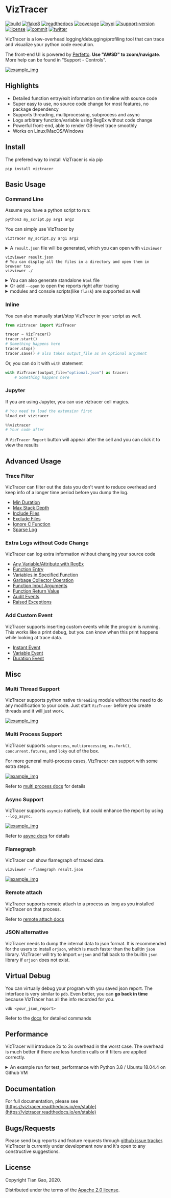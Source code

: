 # VizTracer

[![build](https://github.com/gaogaotiantian/viztracer/workflows/build/badge.svg)](https://github.com/gaogaotiantian/viztracer/actions?query=workflow%3Abuild)  [![flake8](https://github.com/gaogaotiantian/viztracer/workflows/lint/badge.svg)](https://github.com/gaogaotiantian/viztracer/actions?query=workflow%3ALint)  [![readthedocs](https://img.shields.io/readthedocs/viztracer)](https://viztracer.readthedocs.io/en/stable/)  [![coverage](https://img.shields.io/codecov/c/github/gaogaotiantian/viztracer)](https://codecov.io/gh/gaogaotiantian/viztracer)  [![pypi](https://img.shields.io/pypi/v/viztracer.svg)](https://pypi.org/project/viztracer/)  [![support-version](https://img.shields.io/pypi/pyversions/viztracer)](https://img.shields.io/pypi/pyversions/viztracer)  [![license](https://img.shields.io/github/license/gaogaotiantian/viztracer)](https://github.com/gaogaotiantian/viztracer/blob/master/LICENSE)  [![commit](https://img.shields.io/github/last-commit/gaogaotiantian/viztracer)](https://github.com/gaogaotiantian/viztracer/commits/master)  [![twitter](https://img.shields.io/twitter/follow/viztracer?label=viztracer&style=flat&logo=twitter)](https://twitter.com/viztracer)

VizTracer is a low-overhead logging/debugging/profiling tool that can trace and visualize your python code execution.

The front-end UI is powered by [Perfetto](https://perfetto.dev/). **Use "AWSD" to zoom/navigate**.
More help can be found in "Support - Controls".

[![example_img](https://github.com/gaogaotiantian/viztracer/blob/master/img/example.png)](https://github.com/gaogaotiantian/viztracer/blob/master/img/example.png)


## Highlights

* Detailed function entry/exit information on timeline with source code
* Super easy to use, no source code change for most features, no package dependency
* Supports threading, multiprocessing, subprocess and async
* Logs arbitrary function/variable using RegEx without code change
* Powerful front-end, able to render GB-level trace smoothly
* Works on Linux/MacOS/Windows

## Install

The prefered way to install VizTracer is via pip

```
pip install viztracer
```

## Basic Usage

### Command Line

Assume you have a python script to run:

```
python3 my_script.py arg1 arg2
```

You can simply use VizTracer by

```
viztracer my_script.py arg1 arg2
```

<details>

<summary>
A <code>result.json</code> file will be generated, which you can open with <code>vizviewer</code>
</summary>

vizviewer will host an HTTP server on ``http://localhost:9001``. You can also open your browser
and use that address.

If you do not want vizviewer to open the webbrowser automatically, you can use

```
vizviewer --server_only result.json
```

If you just need to bring up the trace report once, and do not want the persistent server, use

```
vizviewer --once result.json
```

</details>

```
vizviewer result.json
# You can display all the files in a directory and open them in browser too
vizviewer ./
```

<details>

<summary>
You can also generate standalone <code>html</code> file
</summary>

```
viztracer -o result.html my_script.py arg1 arg2
```

The standalone HTML file is powered by [catapult](https://github.com/catapult-project/catapult) trace viewer
which is an old tool Google made and is being replaced by [Perfetto](https://perfetto.dev/) gradually.

Catapult trace viewer is sluggish with larger traces and is not actively maintained. It is recommended to use
Perfetto instead.

However, if you really need a standalone HTML file, this is the only option. Perfetto does not support
standalone files.

You can use vizviewer to open the html file as well, just to make the interface consistent

```
vizviewer result.html
```

</details>


<details>

<summary>
Or add <code>--open</code> to open the reports right after tracing
</summary>

```
viztracer --open my_scripy.py arg1 arg2
viztracer -o result.html --open my_script.py arg1 arg2
```

</details>

<details>

<summary>
modules and console scripts(like <code>flask</code>) are supported as well
</summary>

```
viztracer -m your_module
```

```
viztracer flask run
```

</details>

### Inline

You can also manually start/stop VizTracer in your script as well.

```python
from viztracer import VizTracer

tracer = VizTracer()
tracer.start()
# Something happens here
tracer.stop()
tracer.save() # also takes output_file as an optional argument
```

Or, you can do it with ```with``` statement

```python
with VizTracer(output_file="optional.json") as tracer:
    # Something happens here
```

### Jupyter

If you are using Jupyter, you can use viztracer cell magics.

```python
# You need to load the extension first
%load_ext viztracer
```

```python
%%viztracer
# Your code after
```

A ``VizTracer Report`` button will appear after the cell and you can click it to view the results

## Advanced Usage

### Trace Filter

VizTracer can filter out the data you don't want to reduce overhead and keep info of a longer time period before you dump the log.

* [Min Duration](https://viztracer.readthedocs.io/en/stable/filter.html#min-duration)
* [Max Stack Depth](https://viztracer.readthedocs.io/en/stable/filter.html#max-stack-depth)
* [Include Files](https://viztracer.readthedocs.io/en/stable/filter.html#include-files)
* [Exclude Files](https://viztracer.readthedocs.io/en/stable/filter.html#exclude-files)
* [Ignore C Function](https://viztracer.readthedocs.io/en/stable/filter.html#ignore-c-function)
* [Sparse Log](https://viztracer.readthedocs.io/en/stable/filter.html#log-sparse)

### Extra Logs without Code Change

VizTracer can log extra information without changing your source code

* [Any Variable/Attribute with RegEx](https://viztracer.readthedocs.io/en/stable/extra_log.html#log-variable)
* [Function Entry](https://viztracer.readthedocs.io/en/stable/extra_log.html#log-function-entry)
* [Variables in Specified Function](https://viztracer.readthedocs.io/en/stable/extra_log.html#log-function-execution)
* [Garbage Collector Operation](https://viztracer.readthedocs.io/en/stable/extra_log.html#log-garbage-collector)
* [Function Input Arguments](https://viztracer.readthedocs.io/en/stable/extra_log.html#log-function-arguments)
* [Function Return Value](https://viztracer.readthedocs.io/en/stable/extra_log.html#log-function-return-value)
* [Audit Events](https://viztracer.readthedocs.io/en/stable/extra_log.html#log-audit)
* [Raised Exceptions](https://viztracer.readthedocs.io/en/stable/extra_log.html#log-exception)

### Add Custom Event

VizTracer supports inserting custom events while the program is running. This works like a print debug, but you can know when this print happens while looking at trace data.

* [Instant Event](https://viztracer.readthedocs.io/en/stable/custom_event_intro.html#instant-event)
* [Variable Event](https://viztracer.readthedocs.io/en/stable/custom_event_intro.html#variable-event)
* [Duration Event](https://viztracer.readthedocs.io/en/stable/custom_event_intro.html#duration-event)

## Misc

### Multi Thread Support

VizTracer supports python native ```threading``` module without the need to do any modification to your code. Just start ```VizTracer``` before you create threads and it will just work.

[![example_img](https://github.com/gaogaotiantian/viztracer/blob/master/img/multithread_example.png)](https://github.com/gaogaotiantian/viztracer/blob/master/img/multithread_example.png)


### Multi Process Support

VizTracer supports ```subprocess```, ```multiprocessing```, ```os.fork()```, ```concurrent.futures```, and ```loky``` out of the box.

For more general multi-process cases, VizTracer can support with some extra steps.

[![example_img](https://github.com/gaogaotiantian/viztracer/blob/master/img/multiprocess_example.png)](https://github.com/gaogaotiantian/viztracer/blob/master/img/multiprocess_example.png)

Refer to [multi process docs](https://viztracer.readthedocs.io/en/stable/concurrency.html) for details

### Async Support

VizTracer supports ```asyncio``` natively, but could enhance the report by using ```--log_async```. 

[![example_img](https://github.com/gaogaotiantian/viztracer/blob/master/img/async_example.png)](https://github.com/gaogaotiantian/viztracer/blob/master/img/async_example.png)

Refer to [async docs](https://viztracer.readthedocs.io/en/stable/concurrency.html) for details

### Flamegraph

VizTracer can show flamegraph of traced data.

```
vizviewer --flamegraph result.json
```

[![example_img](https://github.com/gaogaotiantian/viztracer/blob/master/img/flamegraph.png)](https://github.com/gaogaotiantian/viztracer/blob/master/img/flamegraph.png)

### Remote attach

VizTracer supports remote attach to a process as long as you installed VizTracer on that process.

Refer to [remote attach docs](https://viztracer.readthedocs.io/en/stable/remote_attach.html)

### JSON alternative

VizTracer needs to dump the internal data to json format. It is recommended for the users to install ```orjson```, which is much faster than the builtin ```json``` library. VizTracer will try to import ```orjson``` and fall back to the builtin ```json``` library if ```orjson``` does not exist.

## Virtual Debug

You can virtually debug your program with you saved json report. The interface is very similar to ```pdb```. Even better, you can **go back in time**
because VizTracer has all the info recorded for you.

```
vdb <your_json_report>
```

Refer to the [docs](https://viztracer.readthedocs.io/en/stable/virtual_debug.html) for detailed commands

## Performance

VizTracer will introduce 2x to 3x overhead in the worst case. The overhead is much better if there are less function calls or if filters are applied correctly.

<details>

<summary>
An example run for test_performance with Python 3.8 / Ubuntu 18.04.4 on Github VM
</summary>

```
fib:
0.000678067(1.00)[origin]
0.019880272(29.32)[py] 0.011103901(16.38)[parse] 0.021165599(31.21)[json]
0.001344933(1.98)[c] 0.008181911(12.07)[parse] 0.015789866(23.29)[json]
0.001472846(2.17)[cProfile]

hanoi     (6148, 4100):
0.000550255(1.00)[origin]
0.016343521(29.70)[py] 0.007299123(13.26)[parse] 0.016779364(30.49)[json]
0.001062505(1.93)[c] 0.006416136(11.66)[parse] 0.011463236(20.83)[json]
0.001144914(2.08)[cProfile]

qsort     (8289, 5377):
0.002817679(1.00)[origin]
0.052747431(18.72)[py] 0.011339725(4.02)[parse] 0.023644345(8.39)[json]
0.004767673(1.69)[c] 0.008735166(3.10)[parse] 0.017173703(6.09)[json]
0.007248019(2.57)[cProfile]

slow_fib  (1135, 758):
0.028759652(1.00)[origin]
0.033994071(1.18)[py] 0.001630461(0.06)[parse] 0.003386635(0.12)[json]
0.029481623(1.03)[c] 0.001152415(0.04)[parse] 0.002191417(0.08)[json]
0.028289305(0.98)[cProfile]
```

</details>

## Documentation

For full documentation, please see [https://viztracer.readthedocs.io/en/stable](https://viztracer.readthedocs.io/en/stable)

## Bugs/Requests

Please send bug reports and feature requests through [github issue tracker](https://github.com/gaogaotiantian/viztracer/issues). VizTracer is currently under development now and it's open to any constructive suggestions.

## License

Copyright Tian Gao, 2020.

Distributed under the terms of the  [Apache 2.0 license](https://github.com/gaogaotiantian/viztracer/blob/master/LICENSE).
